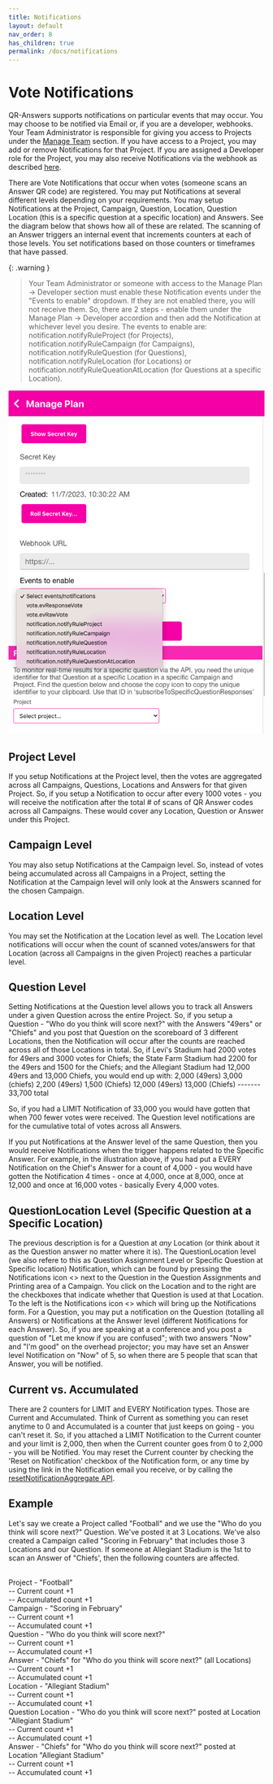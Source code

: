 ```yaml
---
title: Notifications
layout: default
nav_order: 8
has_children: true
permalink: /docs/notifications
---
```


# Vote Notifications

QR-Answers supports notifications on particular events that may occur.  You may choose to be notified via Email or, if you are a developer, webhooks.  Your Team Administrator is responsible for giving you access to Projects under the [Manage Team](../menu/home_menu.html#team) section.  If you have access to a Project, you may add or remove Notifications for that Project.  If you are assigned a Developer role for the Project, you may also receive Notifications via the webhook as described [here](../developer/webhook.html).

There are Vote Notifications that occur when votes (someone scans an Answer QR code) are registered.  You may put Notifications at several different levels depending on your requirements.  You may setup Notifications at the Project, Campaign, Question, Location, Question Location (this is a specific question at a specific location) and Answers.  See the diagram below that shows how all of these are related.  The scanning of an Answer triggers an internal event that increments counters at each of those levels.  You set notifications based on those counters or timeframes that have passed.

{: .warning }
> Your Team Administrator or someone with access to the Manage Plan -> Developer section must enable these Notification events under the "Events to enable" dropdown.  If they are not enabled there, you will not receive them. So, there are 2 steps - enable them under the Manage Plan -> Developer accordion and then add the Notification at whichever level you desire.  The events to enable are: notification.notifyRuleProject (for Projects), notification.notifyRuleCampaign (for Campaigns), notification.notifyRuleQuestion (for Questions), notification.notifyRuleLocation (for Locations) or notification.notifyRuleQueationAtLocation (for Questions at a specific Location).


   <p align="center" class="screen-shot">
   <img class="image-border" alt="manage plan developer notifications" src="../../assets/images/manage_developer.png">
   </p>



## Project Level
If you setup Notifications at the Project level, then the votes are aggregated across all Campaigns, Questions, Locations and Answers for that given Project.  So, if you setup a Notification to occur after every 1000 votes - you will receive the notification after the total # of scans of QR Answer codes across all Campaigns.  These would cover any Location, Question or Answer under this Project.

## Campaign Level
You may also setup Notifications at the Campaign level.  So, instead of votes being accumulated across all Campaigns in a Project, setting the Notification at the Campaign level will only look at the Answers scanned for the chosen Campaign.

## Location Level

You may set the Notification at the Location level as well.  The Location level notifications will occur when the count of scanned votes/answers for that Location (across all Campaigns in the given Project) reaches a particular level. 

## Question Level

Setting Notifications at the Question level allows you to track all Answers under a given Question across the entire Project.  So, if you setup a Question - "Who do you think will score next?" with the Answers  "49ers" or "Chiefs" and you post that Question on the scoreboard of 3 different Locations, then the Notification will occur after the counts are reached across all of those Locations in total.  So, if Levi's Stadium had 2000 votes for 49ers and 3000 votes for Chiefs; the State Farm Stadium had 2200 for the 49ers and 1500 for the Chiefs; and the Allegiant Stadium had 12,000 49ers and 13,000 Chiefs, you would end up with:
     2,000 (49ers)
     3,000 (chiefs)
     2,200 (49ers)
     1,500 (Chiefs)
    12,000 (49ers)
    13,000 (Chiefs)
    -------
    33,700 total

So, if you had a LIMIT Notification of 33,000 you would have gotten that when 700 fewer votes were received.  The Question level notifications are for the cumulative total of votes across all Answers.

If you put Notifications at the Answer level of the same Question, then you would receive Notifications when the trigger happens related to the Specific Answer.  For example, in the illustration above, if you had put a EVERY Notification on the Chief's Answer for a count of 4,000 - you would have gotten the Notification 4 times - once at 4,000, once at 8,000, once at 12,000 and once at 16,000 votes - basically Every 4,000 votes.

## QuestionLocation Level (Specific Question at a Specific Location)
The previous description is for a Question at *any* Location (or think about it as the Question answer no matter where it is). The QuestionLocation level (we also refere to this as Question Assignment Level or Specific Question at Specific location) Notification, which can be found by pressing the Notifications icon <> next to the Question in the Question Assignments and Printing area of a Campaign.  You click on the Location and to the right are the checkboxes that indicate whether that Question is used at that Location.  To the left is the Notifications icon <> which will bring up the Notifications form.  For a Question, you may put a notification on the Question (totalling all Answers) or Notifications at the Answer level (different Notifications for each Answer).  So, if you are speaking at a conference and you post a question of "Let me know if you are confused"; with two answers "Now" and "I'm good" on the overhead projector; you may have set an Answer level Notification on "Now" of 5, so when there are 5 people that scan that Answer, you will be notified.

## Current vs. Accumulated

There are 2 counters for LIMIT and EVERY Notification types.  Those are Current and Accumulated.  Think of Current as something you can reset anytime to 0 and Accumulated is a counter that just keeps on going - you can't reset it.  So, if you attached a LIMIT Notification to the Current counter and your limit is 2,000, then when the Current counter goes from 0 to 2,000 - you will be Notified.  You may reset the Current counter by checking the 'Reset on Notification' checkbox of the Notification form, or any time by using the link in the Notification email you receive, or by calling the [resetNotificationAggregate API](../developer/api.html#reset-current-counter).



## Example

Let's say we create a Project called "Football" and we use the "Who do you think will score next?" Question. We've posted it at 3 Locations. We've also created a Campaign called "Scoring in February" that includes those 3 Locations and our Question.  If someone at Allegiant Stadium is the 1st to scan an Answer of "Chiefs', then the following counters are affected.

<br>Project - "Football"
<br>  -- Current count +1
<br>  -- Accumulated count +1
<br>Campaign - "Scoring in February"
<br>  -- Current count +1
<br>  -- Accumulated count +1
<br>Question - "Who do you think will score next?"
<br>  -- Current count +1
<br>  -- Accumulated count +1
<br>Answer - "Chiefs" for "Who do you think will score next?" (all Locations)
<br>  -- Current count +1
<br>  -- Accumulated count +1
<br>Location - "Allegiant Stadium"
<br>  -- Current count +1
<br>  -- Accumulated count +1
<br>Question Location - "Who do you think will score next?" posted at Location "Allegiant Stadium"
<br>  -- Current count +1
<br>  -- Accumulated count +1
<br>Answer - "Chiefs" for "Who do you think will score next?" posted at Location "Allegiant Stadium"
<br>  -- Current count +1
<br>  -- Accumulated count +1
